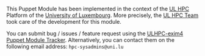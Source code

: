 This Puppet Module has been implemented in the context of the [UL HPC](http://hpc.uni.lu) Platform of the [University of Luxembourg](http://www.uni.lu).
More precisely, the [UL HPC Team](https://hpc.uni.lu/about/team.html#system-administrators) took care of the development for this module.

You can submit bug / issues / feature request using the [ULHPC-exim4 Puppet Module Tracker](https://github.com/ULHPC/puppet-exim4/issues).
Alternatively, you can contact them on the following email address: `hpc-sysadmins@uni.lu`
